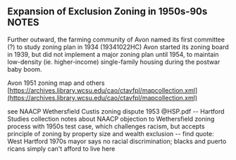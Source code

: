 ## Expansion of Exclusion Zoning in 1950s-90s NOTES

Further outward, the farming community of Avon named its first committee (?) to study zoning plan in 1934 (19341022HC)
Avon started its zoning board in 1939, but did not implement a major zoning plan until 1954, to maintain low-density (ie. higher-income) single-family housing during the postwar baby boom.

Avon 1951 zoning map and others  [https://archives.library.wcsu.edu/cao/ctavfpl/mapcollection.xml](https://archives.library.wcsu.edu/cao/ctavfpl/mapcollection.xml)

see NAACP Wethersfield Custis zoning dispute 1953 @HSP.pdf -- Hartford Studies collection notes about NAACP objection to Wethersfield zoning process with 1950s test case, which challenges racism, but accepts principle of zoning by property size and wealth exclusion -- 
find quote: West Hartford 1970s mayor says no racial discrimination; blacks and puerto ricans simply can't afford to live here
